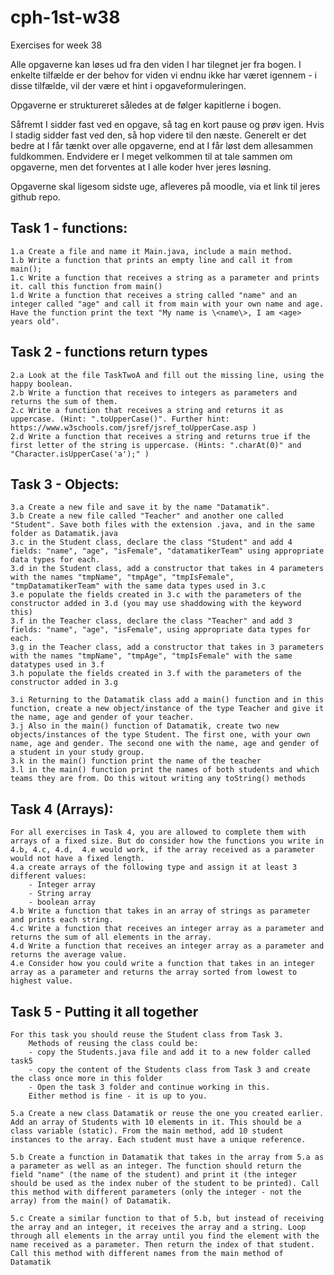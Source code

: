 # cph-1st-w38
Exercises for week 38

Alle opgaverne kan løses ud fra den viden I har tilegnet jer fra bogen. 
I enkelte tilfælde er der behov for viden vi endnu ikke har været igennem - i disse tilfælde, vil der være et hint i opgaveformuleringen. 

Opgaverne er struktureret således at de følger kapitlerne i bogen. 

Såfremt I sidder fast ved en opgave, så tag en kort pause og prøv igen. Hvis I stadig sidder fast ved den, så hop videre til den næste.
Generelt er det bedre at I får tænkt over alle opgaverne, end at I får løst dem allesammen fuldkommen. 
Endvidere er I meget velkommen til at tale sammen om opgaverne, men det forventes at I alle koder hver jeres løsning. 


Opgaverne skal ligesom sidste uge, afleveres på moodle, via et link til jeres github repo. 



## Task 1 - functions: 
    1.a Create a file and name it Main.java, include a main method.
    1.b Write a function that prints an empty line and call it from main();
    1.c Write a function that receives a string as a parameter and prints it. call this function from main()
    1.d Write a function that receives a string called "name" and an integer called "age" and call it from main with your own name and age. Have the function print the text "My name is \<name\>, I am <age> years old".


## Task 2 - functions return types
    2.a Look at the file TaskTwoA and fill out the missing line, using the happy boolean. 
    2.b Write a function that receives to integers as parameters and returns the sum of them.
    2.c Write a function that receives a string and returns it as uppercase. (Hint: ".toUpperCase()". Further hint: https://www.w3schools.com/jsref/jsref_toUpperCase.asp )
    2.d Write a function that receives a string and returns true if the first letter of the string is uppercase. (Hints: ".charAt(0)" and "Character.isUpperCase('a');" )


## Task 3 - Objects: 
    3.a Create a new file and save it by the name "Datamatik".
    3.b Create a new file called "Teacher" and another one called "Student". Save both files with the extension .java, and in the same folder as Datamatik.java
    3.c in the Student class, declare the class "Student" and add 4 fields: "name", "age", "isFemale", "datamatikerTeam" using appropriate data types for each.
    3.d in the Student class, add a constructor that takes in 4 parameters with the names "tmpName", "tmpAge", "tmpIsFemale", "tmpDatamatikerTeam" with the same data types used in 3.c
    3.e populate the fields created in 3.c with the parameters of the constructor added in 3.d (you may use shaddowing with the keyword this)
    3.f in the Teacher class, declare the class "Teacher" and add 3 fields: "name", "age", "isFemale", using appropriate data types for each.
    3.g in the Teacher class, add a constructor that takes in 3 parameters with the names "tmpName", "tmpAge", "tmpIsFemale" with the same datatypes used in 3.f
    3.h populate the fields created in 3.f with the parameters of the constructor added in 3.g

    3.i Returning to the Datamatik class add a main() function and in this function, create a new object/instance of the type Teacher and give it the name, age and gender of your teacher. 
    3.j Also in the main() function of Datamatik, create two new objects/instances of the type Student. The first one, with your own name, age and gender. The second one with the name, age and gender of a student in your study group. 
    3.k in the main() function print the name of the teacher
    3.l in the main() function print the names of both students and which teams they are from. Do this witout writing any toString() methods
        

## Task 4 (Arrays): 
    For all exercises in Task 4, you are allowed to complete them with arrays of a fixed size. But do consider how the functions you write in 4.b, 4.c, 4.d,  4.e would work, if the array received as a parameter would not have a fixed length. 
    4.a create arrays of the following type and assign it at least 3 different values: 
        - Integer array
        - String array
        - boolean array
    4.b Write a function that takes in an array of strings as parameter and prints each string.
    4.c Write a function that receives an integer array as a parameter and returns the sum of all elements in the array.
    4.d Write a function that receives an integer array as a parameter and returns the average value.	
    4.e Consider how you could write a function that takes in an integer array as a parameter and returns the array sorted from lowest to highest value.
    

## Task 5 - Putting it all together
    For this task you should reuse the Student class from Task 3. 
        Methods of reusing the class could be: 
        - copy the Students.java file and add it to a new folder called task5
        - copy the content of the Students class from Task 3 and create the class once more in this folder
        - Open the task 3 folder and continue working in this.
        Either method is fine - it is up to you. 
        
    5.a Create a new class Datamatik or reuse the one you created earlier. Add an array of Students with 10 elements in it. This should be a class variable (static). From the main method, add 10 student instances to the array. Each student must have a unique reference.
    
    5.b Create a function in Datamatik that takes in the array from 5.a as a parameter as well as an integer. The function should return the field "name" (the name of the student) and print it (the integer should be used as the index nuber of the student to be printed). Call this method with different parameters (only the integer - not the array) from the main() of Datamatik.

    5.c Create a similar function to that of 5.b, but instead of receiving the array and an integer, it receives the array and a string. Loop through all elements in the array until you find the element with the name received as a parameter. Then return the index of that student. Call this method with different names from the main method of Datamatik

    

